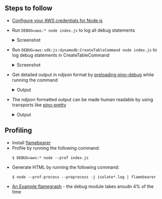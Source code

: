 ## Steps to follow

- [Configure your AWS credentials for Node.js](https://docs.aws.amazon.com/sdk-for-javascript/v2/developer-guide/setting-credentials-node.html)
- Run `DEBUG=aws:* node index.js` to log all debug statements

  <details>
  <summary>Screenshot</summary>

  <img src="./images/node-debug-aws.png" />

  </details>

- Run `DEBUG=aws:sdk:js:dynamodb:CreateTableCommand node index.js` to log debug statements in CreateTableCommand

  <details>
  <summary>Screenshot</summary>

  <img src="./images/node-debug-aws-CreateTableCommand.png" />

  </details>

- Get detailed output in ndjson format by [preloading pino-debug](https://github.com/pinojs/pino-debug#preload) while running the command

  <details>
  <summary>Output</summary>

  ```console
  $ DEBUG=aws:* node -r pino-debug index.js
  {"level":20,"time":1586410354379,"pid":65184,"hostname":"186590ce2139","ns":"aws:sdk:js:dynamodb:DynamoDBClient","region":"us-west-2","v":1}
  {"level":20,"time":1586410354381,"pid":65184,"hostname":"186590ce2139","ns":"aws:sdk:js:dynamodb:CreateTableCommand","TableName":"test-table-5845865874","AttributeDefinitions":[{"AttributeName":"id","AttributeType":"S"}],"KeySchema":[{"AttributeName":"id","KeyType":"HASH"}],"BillingMode":"PAY_PER_REQUEST","v":1}
  {"level":20,"time":1586410354505,"pid":65184,"hostname":"186590ce2139","ns":"aws:sdk:js:dynamodb:DescribeTableCommand","TableName":"test-table-5845865874","v":1}
  {"level":20,"time":1586410359532,"pid":65184,"hostname":"186590ce2139","ns":"aws:sdk:js:dynamodb:DescribeTableCommand","TableName":"test-table-5845865874","v":1}
  {"level":20,"time":1586410364576,"pid":65184,"hostname":"186590ce2139","ns":"aws:sdk:js:dynamodb:DescribeTableCommand","TableName":"test-table-5845865874","v":1}
  {"level":20,"time":1586410364596,"pid":65184,"hostname":"186590ce2139","ns":"aws:sdk:js:dynamodb:PutItemCommand","TableName":"test-table-5845865874","Item":{"id":{"S":"id"}},"v":1}
  {"level":20,"time":1586410364619,"pid":65184,"hostname":"186590ce2139","ns":"aws:sdk:js:dynamodb:DeleteItemCommand","TableName":"test-table-5845865874","Key":{"id":{"S":"id"}},"v":1}
  {"level":20,"time":1586410364664,"pid":65184,"hostname":"186590ce2139","ns":"aws:sdk:js:dynamodb:DeleteTableCommand","TableName":"test-table-5845865874","v":1}
  ```

  </details>

- The ndjson formatted output can be made human readable by using transports like [pino-pretty](https://www.npmjs.com/package/pino-pretty)

  <details>
  <summary>Output</summary>

  ```console
  $ DEBUG=aws:* node -r pino-debug index.js | pino-pretty -t
  [2020-04-09 05:33:12.378 +0000] DEBUG (65238 on 186590ce2139):
      ns: "aws:sdk:js:dynamodb:DynamoDBClient"
      region: "us-west-2"
  [2020-04-09 05:33:12.380 +0000] DEBUG (65238 on 186590ce2139):
      ns: "aws:sdk:js:dynamodb:CreateTableCommand"
      TableName: "test-table-4551540763"
      AttributeDefinitions: [
        {
          "AttributeName": "id",
          "AttributeType": "S"
        }
      ]
      KeySchema: [
        {
          "AttributeName": "id",
          "KeyType": "HASH"
        }
      ]
      BillingMode: "PAY_PER_REQUEST"
  [2020-04-09 05:33:12.554 +0000] DEBUG (65238 on 186590ce2139):
      ns: "aws:sdk:js:dynamodb:DescribeTableCommand"
      TableName: "test-table-4551540763"
  [2020-04-09 05:33:17.593 +0000] DEBUG (65238 on 186590ce2139):
      ns: "aws:sdk:js:dynamodb:DescribeTableCommand"
      TableName: "test-table-4551540763"
  [2020-04-09 05:33:17.632 +0000] DEBUG (65238 on 186590ce2139):
      ns: "aws:sdk:js:dynamodb:PutItemCommand"
      TableName: "test-table-4551540763"
      Item: {
        "id": {
          "S": "id"
        }
      }
  [2020-04-09 05:33:17.658 +0000] DEBUG (65238 on 186590ce2139):
      ns: "aws:sdk:js:dynamodb:DeleteItemCommand"
      TableName: "test-table-4551540763"
      Key: {
        "id": {
          "S": "id"
        }
      }
  [2020-04-09 05:33:17.694 +0000] DEBUG (65238 on 186590ce2139):
      ns: "aws:sdk:js:dynamodb:DeleteTableCommand"
      TableName: "test-table-4551540763"
  ```

  </details>

## Profiling

- Install [flamebearer](https://www.npmjs.com/package/flamebearer)
- Profile by running the following command:
  ```console
  $ DEBUG=aws:* node --prof index.js
  ```
- Generate HTML by running the following command:
  ```console
  $ node --prof-process --preprocess -j isolate*.log | flamebearer
  ```
- [An Example flamegraph](./flamegraph.html) - the debug module takes aroudn 4% of the time
